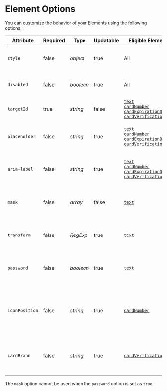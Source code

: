 # Element Options

You can customize the behavior of your Elements using the following options:


| Attribute      | Required | Type      | Updatable | Eligible Elements                                                                                                                                                                                                                             | Description                                                                                                                                                                |
|----------------|----------|-----------|-----------|-----------------------------------------------------------------------------------------------------------------------------------------------------------------------------------------------------------------------------------------------|----------------------------------------------------------------------------------------------------------------------------------------------------------------------------|
| `style`        | false    | *object*  | true      | All                                                                                                                                                                                                                                           | [Object](#element-options-style) used to customize the element appearance                                                                                                  |
| `disabled`     | false    | *boolean* | true      | All                                                                                                                                                                                                                                           | Boolean used to set the [disabled attribute](https://developer.mozilla.org/en-US/docs/Web/HTML/Attributes/disabled) of the input(s)                                        |
| `targetId`     | true     | *string*  | false     | [`text`](#element-types-text-element)<br>[`cardNumber`](#element-types-card-number-element)<br>[`cardExpirationDate`](#element-types-card-expiration-date-element)<br>[`cardVerificationCode`](#element-types-card-verification-code-element) | String used to identify your element                                                                                                                                       |
| `placeholder`  | false    | *string*  | true      | [`text`](#element-types-text-element)<br>[`cardNumber`](#element-types-card-number-element)<br>[`cardExpirationDate`](#element-types-card-expiration-date-element)<br>[`cardVerificationCode`](#element-types-card-verification-code-element) | String used to customize the [placeholder attribute](https://developer.mozilla.org/docs/Web/HTML/Element/input#attr-placeholder) of the input                              |
| `aria-label`   | false    | *string*  | true      | [`text`](#element-types-text-element)<br>[`cardNumber`](#element-types-card-number-element)<br>[`cardExpirationDate`](#element-types-card-expiration-date-element)<br>[`cardVerificationCode`](#element-types-card-verification-code-element) | String used to customize the [aria-label attribute](https://developer.mozilla.org/docs/Web/Accessibility/ARIA/ARIA_Techniques/Using_the_aria-label_attribute) of the input |
| `mask`         | false    | *array*   | false     | [`text`](#element-types-text-element)                                                                                                                                                                                                         | [Array](#element-options-mask) used to restrict and fill user input using regex and static strings                                                                         |
| `transform`    | false    | *RegExp*  | true      | [`text`](#element-types-text-element)                                                                                                                                                                                                         | [`RegExp` object or array](#element-options-transform) used to modify user input before [tokenization](#tokenization)                                                      |
| `password`     | false    | *boolean* | true      | [`text`](#element-types-text-element)                                                                                                                                                                                                         | Boolean used to set the text element input type as [password](https://developer.mozilla.org/en-US/docs/Web/HTML/Element/input/password)                                    |
| `iconPosition` | false    | *string*  | true      | [`cardNumber`](#element-types-card-number-element)                                                                                                                                                                                            | String used to determine the position of the card element icon. Expected values are: `left` (default), `right` or `none`.                                                  |
| `cardBrand`    | false    | *string*  | true      | [`cardVerificationCode`](#element-types-card-verification-code-element)                                                                                                                                                                       | [String](#element-options-card-brands) used to determine proper input format and default placeholder/aria-label                                                            |

<aside class="warning">
  <span>The <code>mask</code> option cannot be used when the <code>password</code> option is set as <code>true</code>.</span>
</aside>
